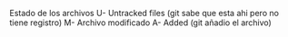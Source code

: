 Estado de los archivos
U- Untracked files (git sabe que esta ahi pero no tiene registro)
M- Archivo modificado
A- Added (git añadio el archivo)


